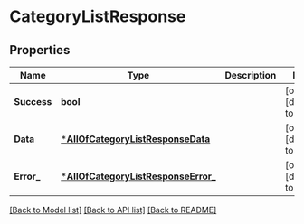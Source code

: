 # CategoryListResponse

## Properties
Name | Type | Description | Notes
------------ | ------------- | ------------- | -------------
**Success** | **bool** |  | [optional] [default to null]
**Data** | [***AllOfCategoryListResponseData**](AllOfCategoryListResponseData.md) |  | [optional] [default to null]
**Error_** | [***AllOfCategoryListResponseError_**](AllOfCategoryListResponseError_.md) |  | [optional] [default to null]

[[Back to Model list]](../README.md#documentation-for-models) [[Back to API list]](../README.md#documentation-for-api-endpoints) [[Back to README]](../README.md)

